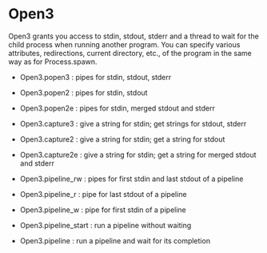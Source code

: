 # Open3

Open3 grants you access to stdin, stdout, stderr and a thread to wait for the
child process when running another program. You can specify various
attributes, redirections, current directory, etc., of the program in the same
way as for Process.spawn.

*   Open3.popen3 : pipes for stdin, stdout, stderr

*   Open3.popen2 : pipes for stdin, stdout
*   Open3.popen2e : pipes for stdin, merged stdout and stderr
*   Open3.capture3 : give a string for stdin; get strings for stdout, stderr
*   Open3.capture2 : give a string for stdin; get a string for stdout
*   Open3.capture2e : give a string for stdin; get a string for merged stdout
    and stderr

*   Open3.pipeline_rw : pipes for first stdin and last stdout of a pipeline
*   Open3.pipeline_r : pipe for last stdout of a pipeline
*   Open3.pipeline_w : pipe for first stdin of a pipeline
*   Open3.pipeline_start : run a pipeline without waiting
*   Open3.pipeline : run a pipeline and wait for its completion